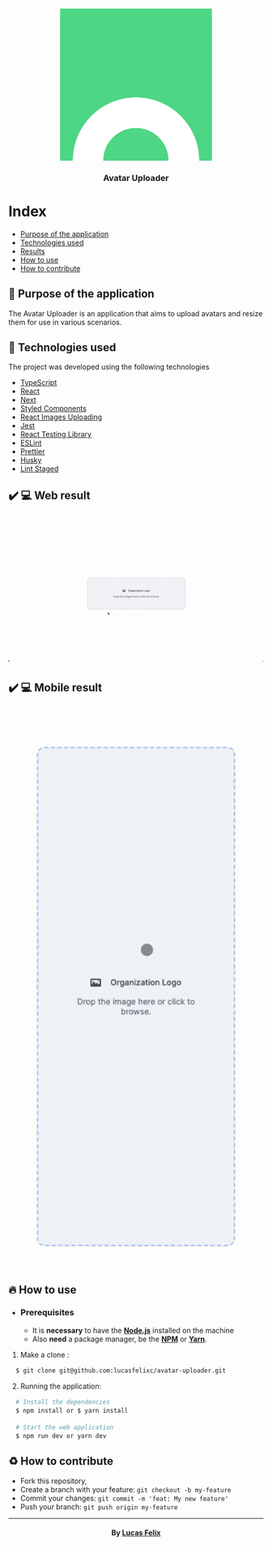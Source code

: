 <h3 align="center">
    <img alt="Logo" title="#logo" width="300px" src=".github/avatar-uploader.webp">
    <br><br>
    <b>Avatar Uploader</b>
    <br>
</h3>

# Index

- [Purpose of the application](#purpose)
- [Technologies used](#technologies-used)
- [Results](#results)
- [How to use](#how-to-use)
- [How to contribute](#how-to-contribute)

<a id="purpose"></a>

## :bookmark: Purpose of the application

The Avatar Uploader is an application that aims to upload avatars and resize them for use in various scenarios.

<a id="technologies-used"></a>

## :rocket: Technologies used

The project was developed using the following technologies
- [TypeScript](https://www.typescriptlang.org/)
- [React](https://reactjs.org/)
- [Next](https://nextjs.org/)
- [Styled Components](https://styled-components.com/)
- [React Images Uploading](https://github.com/vutoan266/react-images-uploading)
- [Jest](https://jestjs.io/pt-BR/)
- [React Testing Library](https://testing-library.com/docs/react-testing-library/intro/)
- [ESLint](https://eslint.org/)
- [Prettier](https://prettier.io/)
- [Husky](https://typicode.github.io/husky/#/)
- [Lint Staged](https://github.com/okonet/lint-staged)


<a id="results"></a>

## :heavy_check_mark: :computer: Web result

<h1 align="center">
    <img alt="Web" src=".github/desktop.gif" width="900px">
</h1>

## :heavy_check_mark: :computer: Mobile result

<h1 align="center">
    <img alt="Mobile" src=".github/mobile.gif" width="900px">
</h1>

<a id="how-to-use"></a>

## :fire: How to use

- ### **Prerequisites**

  - It is **necessary** to have the **[Node.js](https://nodejs.org/en/)** installed on the machine
  - Also **need** a package manager, be the **[NPM](https://www.npmjs.com/)** or **[Yarn](https://yarnpkg.com/)**.

1. Make a clone :

```sh
  $ git clone git@github.com:lucasfelixc/avatar-uploader.git
```

2. Running the application:

```sh
  # Install the dependencies
  $ npm install or $ yarn install

  # Start the web application
  $ npm run dev or yarn dev
```

<a id="how-to-contribute"></a>

## :recycle: How to contribute

- Fork this repository,
- Create a branch with your feature: `git checkout -b my-feature`
- Commit your changes: `git commit -m 'feat: My new feature'`
- Push your branch: `git push origin my-feature`

---

<h4 align="center">
    By <a href="https://www.linkedin.com/in/lucasfelixdev/" target="_blank">Lucas Felix</a>
</h4>
